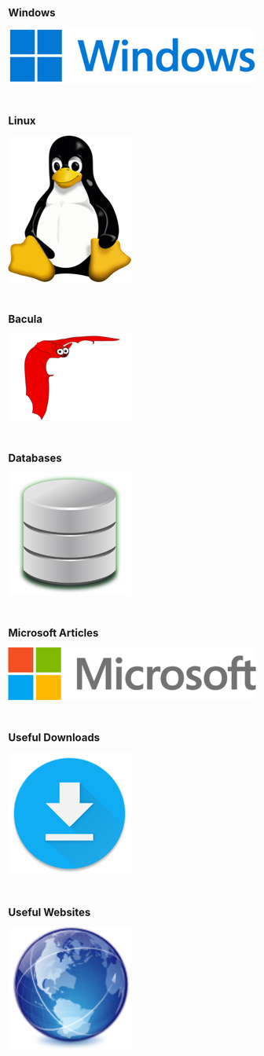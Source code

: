 ## Windows
[<img src="./docs/assets/Windows-Logo.png" width="700"/>](https://github.com/Ashdf1992/wiki/blob/main/assets/pages/Windows.md)

<br>

## Linux
[<img src="./docs/assets/Tux.png" width="250"/>](https://github.com/Ashdf1992/wiki/blob/main/assets/pages/Linux.md)

<br>

## Bacula
[<img src="./docs/assets/bat.png" width="250"/>](https://github.com/Ashdf1992/wiki/blob/main/assets/pages/Bacula.md)

<br>

## Databases
[<img src="./docs/assets/database.png" width="250"/>](https://github.com/Ashdf1992/wiki/blob/main/assets/pages/Database.md)

<br>

## Microsoft Articles
[<img src="./docs/assets/Microsoft_logo_(2012).svg.webp" width="700"/>](https://github.com/Ashdf1992/wiki/blob/main/assets/pages/MicrosoftArticles.md)

<br>

## Useful Downloads
[<img src="./docs/assets/downloads-icon-15.png" width="250"/>](https://github.com/Ashdf1992/wiki/blob/main/assets/pages/UsefulDownloads.md)

<br>

## Useful Websites
[<img src="./docs/assets/applications_internet.png" width="250"/>](https://github.com/Ashdf1992/wiki/blob/main/assets/pages/UsefulLinks.md)
